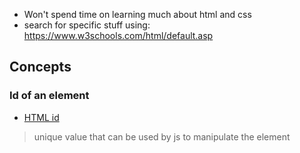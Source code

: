 - Won't spend time on learning much about html and css
- search for specific stuff using: https://www.w3schools.com/html/default.asp

## Concepts

### Id of an element
- [HTML id](https://www.w3schools.com/html/html_id.asp)

> unique value that can be used by js to manipulate the element